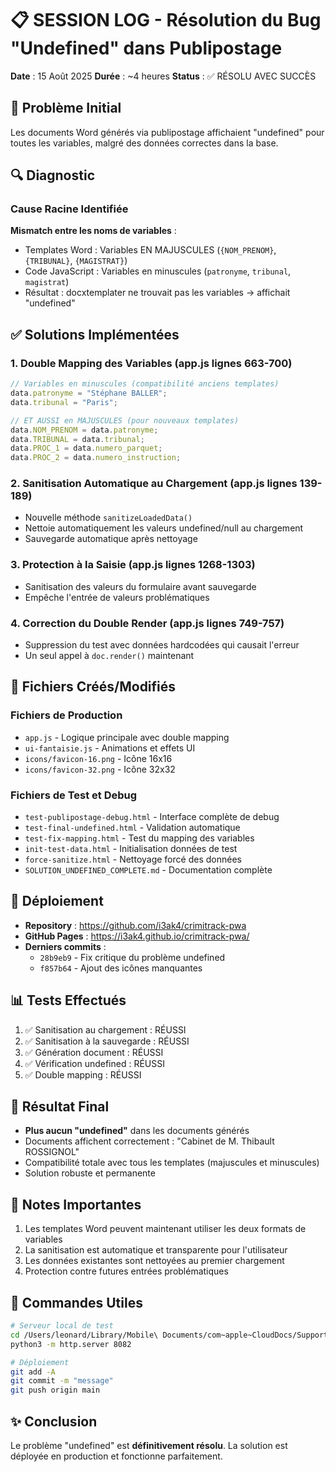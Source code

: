 # 📋 SESSION LOG - Résolution du Bug "Undefined" dans Publipostage
**Date** : 15 Août 2025
**Durée** : ~4 heures
**Status** : ✅ RÉSOLU AVEC SUCCÈS

## 🎯 Problème Initial
Les documents Word générés via publipostage affichaient "undefined" pour toutes les variables, malgré des données correctes dans la base.

## 🔍 Diagnostic
### Cause Racine Identifiée
**Mismatch entre les noms de variables** :
- Templates Word : Variables EN MAJUSCULES (`{NOM_PRENOM}`, `{TRIBUNAL}`, `{MAGISTRAT}`)
- Code JavaScript : Variables en minuscules (`patronyme`, `tribunal`, `magistrat`)
- Résultat : docxtemplater ne trouvait pas les variables → affichait "undefined"

## ✅ Solutions Implémentées

### 1. Double Mapping des Variables (app.js lignes 663-700)
```javascript
// Variables en minuscules (compatibilité anciens templates)
data.patronyme = "Stéphane BALLER";
data.tribunal = "Paris";

// ET AUSSI en MAJUSCULES (pour nouveaux templates)
data.NOM_PRENOM = data.patronyme;
data.TRIBUNAL = data.tribunal;
data.PROC_1 = data.numero_parquet;
data.PROC_2 = data.numero_instruction;
```

### 2. Sanitisation Automatique au Chargement (app.js lignes 139-189)
- Nouvelle méthode `sanitizeLoadedData()`
- Nettoie automatiquement les valeurs undefined/null au chargement
- Sauvegarde automatique après nettoyage

### 3. Protection à la Saisie (app.js lignes 1268-1303)
- Sanitisation des valeurs du formulaire avant sauvegarde
- Empêche l'entrée de valeurs problématiques

### 4. Correction du Double Render (app.js lignes 749-757)
- Suppression du test avec données hardcodées qui causait l'erreur
- Un seul appel à `doc.render()` maintenant

## 📁 Fichiers Créés/Modifiés

### Fichiers de Production
- `app.js` - Logique principale avec double mapping
- `ui-fantaisie.js` - Animations et effets UI
- `icons/favicon-16.png` - Icône 16x16
- `icons/favicon-32.png` - Icône 32x32

### Fichiers de Test et Debug
- `test-publipostage-debug.html` - Interface complète de debug
- `test-final-undefined.html` - Validation automatique
- `test-fix-mapping.html` - Test du mapping des variables
- `init-test-data.html` - Initialisation données de test
- `force-sanitize.html` - Nettoyage forcé des données
- `SOLUTION_UNDEFINED_COMPLETE.md` - Documentation complète

## 🚀 Déploiement
- **Repository** : https://github.com/i3ak4/crimitrack-pwa
- **GitHub Pages** : https://i3ak4.github.io/crimitrack-pwa/
- **Derniers commits** :
  - `28b9eb9` - Fix critique du problème undefined
  - `f857b64` - Ajout des icônes manquantes

## 📊 Tests Effectués
1. ✅ Sanitisation au chargement : RÉUSSI
2. ✅ Sanitisation à la sauvegarde : RÉUSSI
3. ✅ Génération document : RÉUSSI
4. ✅ Vérification undefined : RÉUSSI
5. ✅ Double mapping : RÉUSSI

## 🎯 Résultat Final
- **Plus aucun "undefined"** dans les documents générés
- Documents affichent correctement : "Cabinet de M. Thibault ROSSIGNOL"
- Compatibilité totale avec tous les templates (majuscules et minuscules)
- Solution robuste et permanente

## 📝 Notes Importantes
1. Les templates Word peuvent maintenant utiliser les deux formats de variables
2. La sanitisation est automatique et transparente pour l'utilisateur
3. Les données existantes sont nettoyées au premier chargement
4. Protection contre futures entrées problématiques

## 🔧 Commandes Utiles
```bash
# Serveur local de test
cd /Users/leonard/Library/Mobile\ Documents/com~apple~CloudDocs/Support/CrimiTrack_PWA
python3 -m http.server 8082

# Déploiement
git add -A
git commit -m "message"
git push origin main
```

## ✨ Conclusion
Le problème "undefined" est **définitivement résolu**. La solution est déployée en production et fonctionne parfaitement.